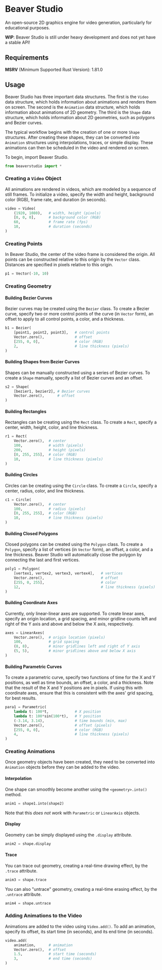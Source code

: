 # Beaver Studio

An open-source 2D graphics engine for video generation, particularly for educational purposes.

**WIP**: Beaver Studio is still under heavy development and does not yet have a stable API!

## Requirements

**MSRV** (Minimum Supported Rust Version): 1.81.0

## Usage

Beaver Studio has three important data structures.  The first is the `Video` data structure, which
holds information about animations and renders them on screen.  The second is the `Animation` data structure,
which holds information about animations of 2D geometry.  The third is the `Shape` data structure,
which holds information about 2D geometries, such as polygons and Bezier curves.

The typical workflow begins with the creation of one or more `Shape` structures.  After creating these shapes,
they can be converted into `Animation` structures using interpolations, traces, or simple display.  These
animations can then be scheduled in the video and rendered on screen.

To begin, import Beaver Studio.

```python
from beaverstudio import *
```

### Creating a `Video` Object

All animations are rendered in videos, which are modeled by a sequence of still frames.  To
initialize a video, specify the width and height, background color (RGB), frame rate, and duration
(in seconds).

```python
video = Video(
    (1920, 1080),   # width, height (pixels)
    [0, 0, 0],      # background color (RGB)
    60,             # frame rate (fps)
    10,             # duration (seconds)
)
```

### Creating Points

In Beaver Studio, the center of the video frame is considered the origin.  All points can be constructed
relative to this origin by the `Vector` class.  Distances are specified in pixels relative to this origin.

```python
p1 = Vector(-10, 10)
```

### Creating Geometry

#### Building Bezier Curves

Bezier curves may be created using the `Bezier` class.  To create a Bezier curve, specify two or more control
points of the curve (in `Vector` form), an offset to apply to all control points, a color, and a thickness.

```python
b1 = Bezier(
    [point1, point2, point3],   # control points
    Vector.zero(),              # offset
    [255, 0, 0],                # color (RGB)
    2,                          # line thickness (pixels)
)
```

#### Building Shapes from Bezier Curves

Shapes can be manually constructed using a series of Bezier curves.  To create a `Shape` manually, specify a list
of Bezier curves and an offset.

```python
s2 = Shape(
    [bezier1, bezier2], # Bezier curves
    Vector.zero(),      # offset
)
```

#### Building Rectangles

Rectangles can be creating using the `Rect` class.  To create a `Rect`, specify a center, width, height, color,
and line thickness.

```python
r1 = Rect(
    Vector.zero(),  # center
    100,            # width (pixels)
    200,            # height (pixels)
    [0, 255, 255],  # color (RGB)
    10,             # line thickness (pixels)
)
```

#### Building Circles

Circles can be creating using the `Circle` class.  To create a `Circle`, specify a center, radius, color,
and line thickness.

```python
c1 = Circle(
    Vector.zero(),  # center
    100,            # radius (pixels)
    [0, 255, 255],  # color (RGB)
    10,             # line thickness (pixels)
)
```

#### Building Closed Polygons

Closed polygons can be created using the `Polygon` class.  To create a `Polygon`, specify a list of vertices
(in `Vector` form), an offset, a color, and a line thickness.  Beaver Studio will automatically close the
polygon by connecting the last and first vertices.

```python
poly1 = Polygon(
    [vertex1, vertex2, vertex3, vertex4],   # vertices
    Vector.zero(),                          # offset
    [255, 0, 255],                          # color
    12,                                     # line thickness (pixels)
)
```

#### Building Coordinate Axes

Currently, only linear-linear axes are supported.  To create linear axes, specify an origin location, a grid
spacing, and minor gridline counts left and right of the Y axis and above and below the X axis, respectively.

```python
axes = LinearAxes(
    Vector.zero(),  # origin location (pixels)
    100,            # grid spacing
    (8, 8),         # minor gridlines left and right of Y axis
    (5, 5),         # minor gridlines above and below X axis
)
```

#### Building Parametric Curves

To create a parametric curve, specify two functions of time for the X and Y positions, as well as time bounds,
an offset, a color, and a thickness. Note that the result of the X and Y positions are in pixels.  If using
this with coordinate axes, ensure that this is consistent with the axes' grid spacing, for best results.

```python
para1 = Parametric(
    lambda t: 100*t,            # X position
    lambda t: 100*sin(100*t),   # Y position
    (-3.14, 3.14),              # time bounds (min, max)
    Vector.zero(),              # offset (pixels)
    [255, 0, 0],                # color (RGB)
    4,                          # line thickness (pixels)
)
```

### Creating Animations

Once geometry objects have been created, they need to be converted into `Animation` objects before they can be
added to the video.

#### Interpolation

One shape can smoothly become another using the `<geometry>.into()` method.

```python
anim1 = shape1.into(shape2)
```

Note that this _does not work_ with `Parametric` or `LinearAxis` objects.

#### Display

Geometry can be simply displayed using the `.display` attribute.

```python
anim2 = shape.display
```

#### Trace

You can trace out geometry, creating a real-time drawing effect, by the `.trace` attribute.

```python
anim3 = shape.trace
```

You can also "untrace" geometry, creating a real-time erasing effect, by the `.untrace` attribute.

```python
anim4 = shape.untrace
```

### Adding Animations to the Video

Animations are added to the video using `Video.add()`.  To add an animation, specify its
offset, its start time (in seconds), and its end time (in seconds).

```python
video.add(
    animation,      # animation
    Vector.zero(),  # offset
    1.5,            # start time (seconds)
    3,              # end time (seconds)
)
```